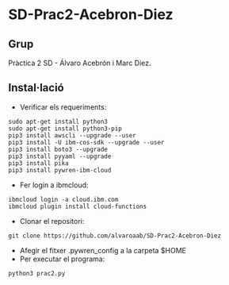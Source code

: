 # SD-Prac2-Acebron-Diez
## Grup 
Pràctica 2 SD - Álvaro Acebrón i Marc Diez.
## Instal·lació
* Verificar els requeriments:
```
sudo apt-get install python3
sudo apt-get install python3-pip
pip3 install awscli --upgrade --user
pip3 install -U ibm-cos-sdk --upgrade --user
pip3 install boto3 --upgrade
pip3 install pyyaml --upgrade
pip3 install pika
pip3 install pywren-ibm-cloud
```
* Fer login a ibmcloud:
```
ibmcloud login -a cloud.ibm.com
ibmcloud plugin install cloud-functions
```
* Clonar el repositori: 
```
git clone https://github.com/alvaroaab/SD-Prac2-Acebron-Diez
```
* Afegir el fitxer .pywren_config a la carpeta $HOME
* Per executar el programa:
```
python3 prac2.py
```